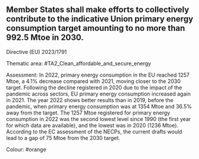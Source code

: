 ## Member States shall make efforts to collectively contribute to the indicative Union primary energy consumption target amounting to no more than 992.5 Mtoe in 2030.
Directive (EU) 2023/1791

Thematic area: #TA2_Clean_affordable_and_secure_energy

Assessment: In 2022, primary energy consumption in the EU reached 1257 Mtoe, a 4.1% decrease compared with 2021, moving closer to the 2030 target.
Following the decline registered in 2020 due to the impact of the pandemic across sectors, EU primary energy consumption increased again in 2021. The year 2022 shows better results than in 2019, before the pandemic, when primary energy consumption was at 1354 Mtoe and 36.5% away from the target.
The 1257 Mtoe registered for primary energy consumption in 2022 was the second lowest level since 1990 (the first year for which data are available), and the lowest was in 2020 (1236 Mtoe).
According to the EC assessment of the NECPs, the current drafts would lead to a gap of 75 Mtoe from the 2030 target.

Colour: #orange